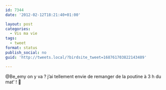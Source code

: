 ```yaml
---
id: 7344
date: '2012-02-12T18:21:40+01:00'

layout: post
categories:
  - Vis ma vie
tags:
  - tweet
format: status
publish_social: no
guid: 'http://tweets.local/?birdsite_tweet=168761703822143489'

---
```


@Be\_emy on y va ? j’ai tellement envie de remanger de la poutine à 3 h du mat’ ! 🙂
